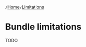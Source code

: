 `/`[Home](/psr15-symfony-bundle)`/`[Limitations](/psr15-symfony-bundle/docs/06-limitations.md)

# Bundle limitations
TODO